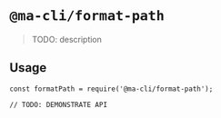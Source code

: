 # `@ma-cli/format-path`

> TODO: description

## Usage

```
const formatPath = require('@ma-cli/format-path');

// TODO: DEMONSTRATE API
```
